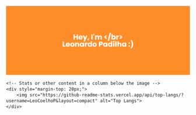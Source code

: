 <div style="display: flex; flex-direction: column; align-items: center;">
    <!-- Image takes the full width -->
    <img src="/banner.png" alt="Coding" style="width: 100%;">

    <!-- Stats or other content in a column below the image -->
    <div style="margin-top: 20px;">
        <img src="https://github-readme-stats.vercel.app/api/top-langs/?username=LeoCoelhoP&layout=compact" alt="Top Langs">
    </div>
</div>
